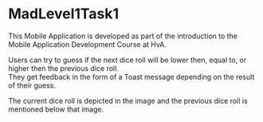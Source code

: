 # MadLevel1Task1

This Mobile Application is developed as part of the introduction to the Mobile Application Development Course at HvA.

Users can try to guess if the next dice roll will be lower then, equal to, or higher then the previous dice roll.  
They get feedback in the form of a Toast message depending on the result of their guess.

The current dice roll is depicted in the image and the previous dice roll is mentioned below that image.
